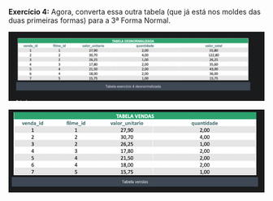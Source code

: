**Exercício 4:** Agora, converta essa outra tabela (que já está nos moldes das duas primeiras formas) para a 3ª Forma Normal.

![](assets/20230303_190352_image.png)

![](assets/20230303_190507_image.png)
